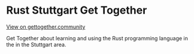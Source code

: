 # Rust Stuttgart Get Together

[View on gettogether.community](https://gettogether.community/rust-stuttgart/)

Get Together about learning and using the Rust programming language in the in the Stuttgart area.
